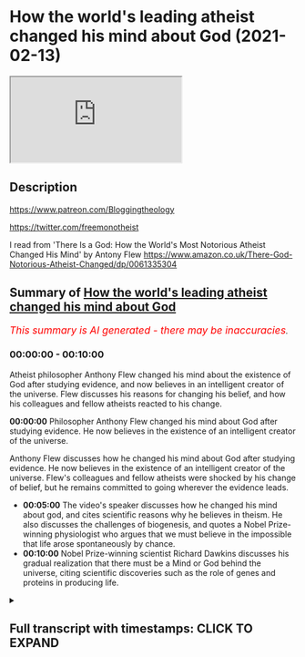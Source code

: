 # How the world's leading atheist changed his mind about God (2021-02-13)

<iframe loading='lazy' allow='autoplay' src='https://www.youtube.com/embed/Gc-3QVEkfbM'></iframe>

## Description

https://www.patreon.com/Bloggingtheology

https://twitter.com/freemonotheist

I read from 'There Is a God: How the World's Most Notorious Atheist Changed His Mind' by Antony Flew https://www.amazon.co.uk/There-God-Notorious-Atheist-Changed/dp/0061335304

## Summary of [How the world's leading atheist changed his mind about God](https://www.youtube.com/watch?v=Gc-3QVEkfbM)


*<span style="color:red; font-size:125%">This summary is AI generated - there may be inaccuracies</span>. [](/)*

### <a onclick="modifyYTiframeseektime('0')">00:00:00</a> - <a onclick="modifyYTiframeseektime('600')">00:10:00</a>

Atheist philosopher Anthony Flew changed his mind about the existence of God after studying evidence, and now believes in an intelligent creator of the universe.  Flew discusses his reasons for changing his belief, and how his colleagues and fellow atheists reacted to his change.

**<a onclick="modifyYTiframeseektime('0')">00:00:00</a>** Philosopher Anthony Flew changed his mind about God after studying evidence. He now believes in the existence of an intelligent creator of the universe.

 Anthony Flew discusses how he changed his mind about God after studying evidence. He now believes in the existence of an intelligent creator of the universe. Flew's colleagues and fellow atheists were shocked by his change of belief, but he remains committed to going wherever the evidence leads.
* **<a onclick="modifyYTiframeseektime('300')">00:05:00</a>** The video's speaker discusses how he changed his mind about god, and cites scientific reasons why he believes in theism. He also discusses the challenges of biogenesis, and quotes a Nobel Prize-winning physiologist who argues that we must believe in the impossible that life arose spontaneously by chance.
* **<a onclick="modifyYTiframeseektime('600')">00:10:00</a>** Nobel Prize-winning scientist Richard Dawkins discusses his gradual realization that there must be a Mind or God behind the universe, citing scientific discoveries such as the role of genes and proteins in producing life.

<details><summary><h2>Full transcript with timestamps: CLICK TO EXPAND</h2></summary>

<a onclick="modifyYTiframeseektime('1')">0:00:01</a> in this video , I want to look at how the world's 
leading philosopher changed his mind about God .  
<a onclick="modifyYTiframeseektime('9')">0:00:09</a> Professor Anthony Flew is an English philosopher ,
most notable for his work related to the  
<a onclick="modifyYTiframeseektime('15')">0:00:15</a> philosophy of religion . during the course of his 
career he taught at the universities of Oxford ,   
<a onclick="modifyYTiframeseektime('20')">0:00:20</a> Aberdeen (Scotland) , Keel , Reading and at York university 
in Toronto . for much of his career , Anthony Flew  
<a onclick="modifyYTiframeseektime('27')">0:00:27</a> was known as a strong advocate of atheism arguing 
that one should presuppose atheism until empirical  
<a onclick="modifyYTiframeseektime('35')">0:00:35</a> evidence of a god surfaces . he also criticized the 
idea of life after death , the free will defense to    
<a onclick="modifyYTiframeseektime('43')">0:00:43</a> the problem of evil and the meaningfulness of 
the concept of god . however in 2004 , he changed    
<a onclick="modifyYTiframeseektime('51')">0:00:51</a> his position , he changed his mind and stated 
that he now believed in the existence of an    
<a onclick="modifyYTiframeseektime('58')">0:00:58</a> intelligent creator of the universe . shocking 
his colleagues and fellow atheists . in order    
<a onclick="modifyYTiframeseektime('65')">0:01:05</a> to further clarify his personal concept of god ,
Anthony Flew openly made an allegiance to deism    
<a onclick="modifyYTiframeseektime('72')">0:01:12</a> more specifically a belief in the Aristotelian god 
which he will define in his book in a second . and    
<a onclick="modifyYTiframeseektime('79')">0:01:19</a> dismissed on many occasions any call to convert 
to christianity , islam or any other religion .  
<a onclick="modifyYTiframeseektime('86')">0:01:26</a> he stated that in keeping with his lifelong 
commitment to go wherever the evidence leads .  
<a onclick="modifyYTiframeseektime('92')">0:01:32</a> he now believed in the existence of a god . i just 
want to quote some passages from his last book   
<a onclick="modifyYTiframeseektime('100')">0:01:40</a> "THERE IS NO GOD" where the N has been crossed 
off gotten "THERE IS A GOD : how the world's most    
<a onclick="modifyYTiframeseektime('107')">0:01:47</a> notorious atheist changed his mind" by Anthony Flew .
and I've read all this book and I wanted to  
<a onclick="modifyYTiframeseektime('113')">0:01:53</a> quote some of the juicier passages from it . in 
chapter four entitled "a pilgrimage of reason"    
<a onclick="modifyYTiframeseektime('120')">0:02:00</a> he writes : let us begin with a parable , imagine 
that a satellite phone is washed ashore on a    
<a onclick="modifyYTiframeseektime('128')">0:02:08</a> remote island inhabited by a tribe that has never 
had contact with modern civilization . the natives    
<a onclick="modifyYTiframeseektime('136')">0:02:16</a> play with the numbers on the dial pad and hear 
different voices upon hitting certain sequences .  
<a onclick="modifyYTiframeseektime('143')">0:02:23</a> they assume first that it's the device that 
makes these noises , some of the cleverer    
<a onclick="modifyYTiframeseektime('149')">0:02:29</a> natives , the scientists of the tribe assemble 
an exact replica and hit the numbers again .  
<a onclick="modifyYTiframeseektime('157')">0:02:37</a> they hear the voices again , the conclusion 
seems obvious to them . this  
<a onclick="modifyYTiframeseektime('163')">0:02:43</a> particular combination of crystals and metals 
and chemicals produce what seems like human    
<a onclick="modifyYTiframeseektime('169')">0:02:49</a> voices and this means that the voices are simply 
properties of the device . but the tribal sage    
<a onclick="modifyYTiframeseektime('178')">0:02:58</a> (by sage Flew probably means a philosopher) a tribal 
sage summons the scientists for a discussion .  
<a onclick="modifyYTiframeseektime('185')">0:03:05</a> he has thought long and hard on the matter 
and has reached the following conclusion :   
<a onclick="modifyYTiframeseektime('190')">0:03:10</a> the voices coming through the instrument must 
be coming from people like themselves , people  
<a onclick="modifyYTiframeseektime('197')">0:03:17</a> who are living and conscious although speaking in 
a different language . instead of assuming that the  
<a onclick="modifyYTiframeseektime('204')">0:03:24</a> voices are simply properties of the handset , they 
should investigate the possibility that through    
<a onclick="modifyYTiframeseektime('210')">0:03:30</a> some mysterious communication network they 
are in touch with other humans . perhaps further    
<a onclick="modifyYTiframeseektime('216')">0:03:36</a> study along these lines could lead to a greater 
understanding of the world beyond their island .  
<a onclick="modifyYTiframeseektime('223')">0:03:43</a> but the scientists simply laugh at the 
sage and say , look when we damage the    
<a onclick="modifyYTiframeseektime('229')">0:03:49</a> instrument the voices stop coming , so they're 
obviously nothing more than sounds produced by  
<a onclick="modifyYTiframeseektime('236')">0:03:56</a> a unique combination of lithium and printed 
circuit boards and light and missing diodes .  
<a onclick="modifyYTiframeseektime('244')">0:04:04</a> and a parable . in this parable we see how 
easy it is to let preconceived theories    
<a onclick="modifyYTiframeseektime('252')">0:04:12</a> shape the way we view evidence ,
instead of letting the evidence    
<a onclick="modifyYTiframeseektime('256')">0:04:16</a> shape our theories . a copernican leap may thus 
be prevented by a thousand ptolemaic epicycles .  
<a onclick="modifyYTiframeseektime('266')">0:04:26</a> defenders of ptolemy's geocentric model of the 
solar system resisted copernicus's heliocentric    
<a onclick="modifyYTiframeseektime('273')">0:04:33</a> model by using the concept of epicycles to 
explain away observations of planetary motion that    
<a onclick="modifyYTiframeseektime('281')">0:04:41</a> conflicted with their model . and in this it seems 
to me lies the peculiar danger , the endemic evil    
<a onclick="modifyYTiframeseektime('290')">0:04:50</a> of dogmatic atheism . (remember Anthony Flew was himself 
a dogmatic atheist) . take such utterances as quote :  
<a onclick="modifyYTiframeseektime('299')">0:04:59</a> we should not ask for an explanation of how it is 
that the world exists , it is here and that's all . or :   
<a onclick="modifyYTiframeseektime('307')">0:05:07</a> since we cannot accept a transcendent source 
of life , we choose to believe the impossible    
<a onclick="modifyYTiframeseektime('315')">0:05:15</a> that life arose spontaneously by chance 
for matter . or : the laws of physics    
<a onclick="modifyYTiframeseektime('323')">0:05:23</a> are lawless laws that arise from the void , end of 
discussion . these quotes look at first sight like   
<a onclick="modifyYTiframeseektime('331')">0:05:31</a> rational arguments that have a special 
authority because they have a no-nonsense    
<a onclick="modifyYTiframeseektime('337')">0:05:37</a> air about them . of course this is no more sign 
that they are either rational or arguments .  
<a onclick="modifyYTiframeseektime('347')">0:05:47</a> and then the next quote : as for my new position 
on the classical philosophical debates    
<a onclick="modifyYTiframeseektime('355')">0:05:55</a> about god , in this area i was persuaded above 
all by the philosopher David Conway's argument   
<a onclick="modifyYTiframeseektime('362')">0:06:02</a> for god's existence in his book "The Recovery of 
Wisdom : From Here to Antiquity in Quest of Sophia"  
<a onclick="modifyYTiframeseektime('370')">0:06:10</a> Conway is a distinguished British Philosopher 
at Middlesex University , who is equally at home   
<a onclick="modifyYTiframeseektime('375')">0:06:15</a> with classical and modern philosophy . the god whose 
existence is defended by Conway and myself (writes  
<a onclick="modifyYTiframeseektime('383')">0:06:23</a> Flew) is the god of aristotle .Conway writes : in sum ,
to the Being  
<a onclick="modifyYTiframeseektime('393')">0:06:33</a> whom he considered to be the explanation of the 
world and its broad form , Aristotle ascribed the  
<a onclick="modifyYTiframeseektime('401')">0:06:41</a> following attributes : immutability , immateriality , 
omnipotence , omniscience , oneness or indivisibility ,  
<a onclick="modifyYTiframeseektime('410')">0:06:50</a> perfect goodness and necessary existence . there is 
an impressive correspondence between this set of   
<a onclick="modifyYTiframeseektime('418')">0:06:58</a> attributes and those traditionally ascribed 
to god within the judeo-christian tradition ,  
<a onclick="modifyYTiframeseektime('424')">0:07:04</a> it is one that fully justifies us in 
viewing Aristotle as having had the same divine  
<a onclick="modifyYTiframeseektime('431')">0:07:11</a> being in mind as the cause of the world that is 
the object of worship of these two religions . end  
<a onclick="modifyYTiframeseektime('438')">0:07:18</a> quote . for some reason Flew doesn't even think about 
Islam but obviously this applies to Islam as well .  
<a onclick="modifyYTiframeseektime('444')">0:07:24</a> so that clarifies Flew's own concept 
of god that he embraced after leaving atheism .  
<a onclick="modifyYTiframeseektime('453')">0:07:33</a> and now some of the reasons , the scientific reasons 
why he began to embrace theism or belief in god  
<a onclick="modifyYTiframeseektime('460')">0:07:40</a> and he quotes Paul Davis the famous 
astrophysicist : Paul Davis highlights the  
<a onclick="modifyYTiframeseektime('465')">0:07:45</a> same problem he writes . he observes that most 
theories of biogenesis (biogenesis is the idea  
<a onclick="modifyYTiframeseektime('473')">0:07:53</a> of life just coming about , apparently out 
of nowhere) most theories of biogenesis  
<a onclick="modifyYTiframeseektime('478')">0:07:58</a> have concentrated on the chemistry of life . but 
life is more than just complex chemical reactions .  
<a onclick="modifyYTiframeseektime('486')">0:08:06</a> the cell also is an information storing processing 
and replicating system . we need to explain the  
<a onclick="modifyYTiframeseektime('495')">0:08:15</a> origin of this system , of this information and the 
way in which the information processing machinery  
<a onclick="modifyYTiframeseektime('502')">0:08:22</a> came to exist . he emphasizes the fact that the 
gene is nothing but a set of coded instructions  
<a onclick="modifyYTiframeseektime('510')">0:08:30</a> with a precise recipe for manufacturing proteins .
most important these genetic instructions are  
<a onclick="modifyYTiframeseektime('518')">0:08:38</a> not the kind of information you find in 
thermodynamics and statistical mechanics  
<a onclick="modifyYTiframeseektime('523')">0:08:43</a> rather they constitute semantic information .
in other words , they have a specific meaning .  
<a onclick="modifyYTiframeseektime('532')">0:08:52</a> these instructions can be effective only in a 
molecular environment capable of interpreting the  
<a onclick="modifyYTiframeseektime('539')">0:08:59</a> meaning in the genetic code . the origin question 
of biogenesis rises to the top at this point ,  
<a onclick="modifyYTiframeseektime('548')">0:09:08</a> the problem of how meaningful or semantic 
information can emerge spontaneously from a  
<a onclick="modifyYTiframeseektime('554')">0:09:14</a> collection of mindless molecules subject to 
blind and purposeless forces present a deep    
<a onclick="modifyYTiframeseektime('561')">0:09:21</a> conceptual challenge . there's the end of that quote . 
so you can see some of the reasons why Flew in the  
<a onclick="modifyYTiframeseektime('569')">0:09:29</a> light of modern science abandoned atheism . and 
the last quote here because there are so many .  
<a onclick="modifyYTiframeseektime('579')">0:09:39</a> is again to do with the origin of life , 
so how do we account for the origin of life  
<a onclick="modifyYTiframeseektime('583')">0:09:43</a> (professor Flew asks) the nobel prize winning 
physiologist George Wald  
<a onclick="modifyYTiframeseektime('592')">0:09:52</a> once famously argued that we choose to believe the 
impossible that life arose spontaneously by chance .  
<a onclick="modifyYTiframeseektime('601')">0:10:01</a> now of course this is what Flew himself 
believed , this is what atheists believe .  
<a onclick="modifyYTiframeseektime('606')">0:10:06</a> this Noble prize winning scientist says : in later 
years however , he concluded that a pre-existing    
<a onclick="modifyYTiframeseektime('613')">0:10:13</a> mind which he posits as the matrix of physical 
reality compose the physical universe that breeds  
<a onclick="modifyYTiframeseektime('620')">0:10:20</a> life.  then he quotes the nobel
prize-winning professor    
<a onclick="modifyYTiframeseektime('628')">0:10:28</a> who says as follows : how is it that 
with so many other apparent options  
<a onclick="modifyYTiframeseektime('635')">0:10:35</a> we are in a universe that possesses just that 
peculiar nexus or properties that breeds life .  
<a onclick="modifyYTiframeseektime('643')">0:10:43</a> it has occurred to me lately i must confess with 
some shock at first to my scientific sensibilities  
<a onclick="modifyYTiframeseektime('650')">0:10:50</a> that both questions might be brought 
into some degree of congruence .  
<a onclick="modifyYTiframeseektime('655')">0:10:55</a> this is with the assumption that mind rather than 
emerging as a late outgrowth in the evolution of  
<a onclick="modifyYTiframeseektime('662')">0:11:02</a> life has existed always as the matrix the 
source and condition of physical reality    
<a onclick="modifyYTiframeseektime('671')">0:11:11</a> that the stuff of which physical reality is 
constructed is mind stuff . it is mind that has  
<a onclick="modifyYTiframeseektime('679')">0:11:19</a> composed a physical universe that breeds life . so 
eventually evolves creatures that know and create  
<a onclick="modifyYTiframeseektime('688')">0:11:28</a> science , art , technology making creatures .
that's the end quote there . and then Flew says :  
<a onclick="modifyYTiframeseektime('695')">0:11:35</a> this too is my conclusion , the only 
satisfactory explanation for the origin of such    
<a onclick="modifyYTiframeseektime('702')">0:11:42</a> end directing self-replicating life as we 
see on earth is an infinitely intelligent    
<a onclick="modifyYTiframeseektime('709')">0:11:49</a> Mind (with a capital M) . and of 
course we call that mind "God" .  
<a onclick="modifyYTiframeseektime('717')">0:11:57</a> so there we go , that's the book . it's 
very interesting his arguments are based he says    
<a onclick="modifyYTiframeseektime('724')">0:12:04</a> his whole position has not really changed , he 
only goes where the evidence leads so he says    
<a onclick="modifyYTiframeseektime('730')">0:12:10</a> that in his earlier career he didn't see any 
good evidence for the existence of god he says    
<a onclick="modifyYTiframeseektime('735')">0:12:15</a> but now with the advent of the discovery of DNA 
and the role of genes and producing proteins and  
<a onclick="modifyYTiframeseektime('742')">0:12:22</a> this the semantic nature of genes 
requiring a meaningful understanding of the    
<a onclick="modifyYTiframeseektime('749')">0:12:29</a> whole process of producing genes and life .  
this goes way beyond atheism and this suggests  
<a onclick="modifyYTiframeseektime('755')">0:12:35</a> intelligence , it suggests mind and thus it's just 
God not just the DNA but a whole host of other   
<a onclick="modifyYTiframeseektime('762')">0:12:42</a> scientific discoveries lead professor Flew to 
abandon atheism and embrace this belief in god .  
<a onclick="modifyYTiframeseektime('770')">0:12:50</a> so i think this is a great story , a great story 
of a man who had the courage to admit that he  
<a onclick="modifyYTiframeseektime('776')">0:12:56</a> was wrong . here's a man who was the world's most 
notorious atheist , he spent decades arguing against    
<a onclick="modifyYTiframeseektime('782')">0:13:02</a> believers in god , ridiculing their beliefs , 
refuting them philosophically , he came to believe    
<a onclick="modifyYTiframeseektime('788')">0:13:08</a> that was wrong in fact god does exist because 
the evidence he says led him to believe that .  
<a onclick="modifyYTiframeseektime('795')">0:13:15</a> so there we go , that's the story of 
how the world's most notorious atheist changed    
<a onclick="modifyYTiframeseektime('801')">0:13:21</a> his mind and to my knowledge he never
actually converted to any other religion i    
<a onclick="modifyYTiframeseektime('806')">0:13:26</a> think he was warming towards the christian 
faith given his own cultural background    
<a onclick="modifyYTiframeseektime('812')">0:13:32</a> but i don't think he ever converted to any 
other religion and let's hope , let's pray    
<a onclick="modifyYTiframeseektime('816')">0:13:36</a> that he found a merciful god who 
accepted him into paradise . till next time  

</details>
